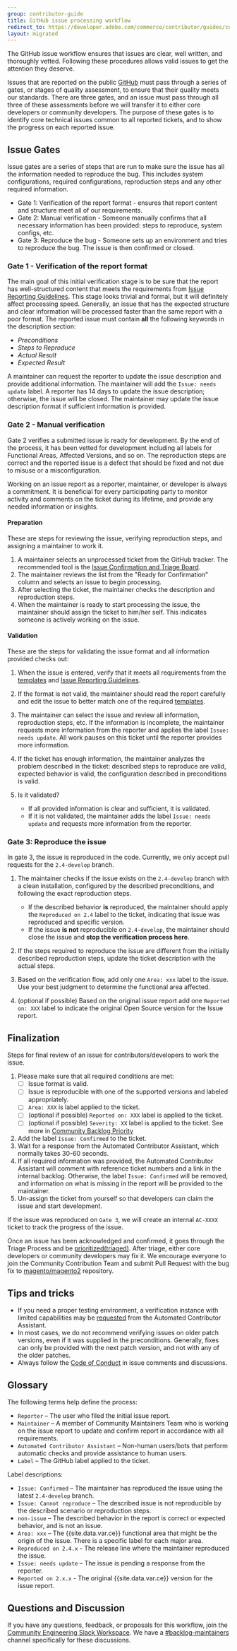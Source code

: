 ```yaml
---
group: contributor-guide
title: GitHub issue processing workflow
redirect_to: https://developer.adobe.com/commerce/contributor/guides/code-contributions/processing-workflow/
layout: migrated
---
```


The GitHub issue workflow ensures that issues are clear, well written, and thoroughly vetted. Following these procedures allows valid issues to get the attention they deserve.

Issues that are reported on the public [GitHub](https://github.com/magento/magento2/issues) must pass through a series of gates, or stages of quality assessment, to ensure that their quality meets our standards. There are three gates, and an issue must pass through all three of these assessments before we will transfer it to either core developers or community developers.
The purpose of these gates is to identify core technical issues common to all reported tickets, and to show the progress on each reported issue.

## Issue Gates

Issue gates are a series of steps that are run to make sure the issue has all the information needed to reproduce the bug. This includes system configurations, required configurations, reproduction steps and any other required information.

*  Gate 1: Verification of the report format - ensures that report content and structure meet all of our requirements.
*  Gate 2: Manual verification - Someone manually confirms that all necessary information has been provided: steps to reproduce, system configs, etc.
*  Gate 3: Reproduce the bug - Someone sets up an environment and tries to reproduce the bug. The issue is then confirmed or closed.

### Gate 1 - Verification of the report format

The main goal of this initial verification stage is to be sure that the report has well-structured content that meets the requirements from [Issue Reporting Guidelines](contributing.html#report). This stage looks trivial and formal, but it will definitely affect processing speed. Generally, an issue that has the expected structure and clear information will be processed faster than the same report with a poor format.
The reported issue must contain **all** the following keywords in the description section:

*  _Preconditions_
*  _Steps to Reproduce_
*  _Actual Result_
*  _Expected Result_

A maintainer can request the reporter to update the issue description and provide additional information. The maintainer will add the `Issue: needs update` label. A reporter has 14 days to update the issue description; otherwise, the issue will be closed. The maintainer may update the issue description format if sufficient information is provided.

### Gate 2 - Manual verification

Gate 2 verifies a submitted issue is ready for development.
By the end of the process, it has been vetted for development including all labels for Functional Areas, Affected Versions, and so on. The reproduction steps are correct and the reported issue is a defect that should be fixed and not due to misuse or a misconfiguration.

Working on an issue report as a reporter, maintainer, or developer is always a commitment. It is beneficial for every participating party to monitor activity and comments on the ticket during its lifetime, and provide any needed information or insights.

#### Preparation

These are steps for reviewing the issue, verifying reproduction steps, and assigning a maintainer to work it.

1. A maintainer selects an unprocessed ticket from the GitHub tracker. The recommended tool is the [Issue Confirmation and Triage Board](https://github.com/magento/magento2/projects/23).
1. The maintainer reviews the list from the "Ready for Confirmation" column and selects an issue to begin processing.
1. After selecting the ticket, the maintainer checks the description and reproduction steps.
1. When the maintainer is ready to start processing the issue, the maintainer should assign the ticket to him/her self. This indicates someone is actively working on the issue.

#### Validation

These are the steps for validating the issue format and all information provided checks out:

1. When the issue is entered, verify that it meets all requirements from the [templates](https://github.com/magento/magento2/tree/2.4-develop/.github/ISSUE_TEMPLATE) and [Issue Reporting Guidelines](contributing.html#report).
1. If the format is not valid, the maintainer should read the report carefully and edit the issue to better match one of the required [templates](https://github.com/magento/magento2/tree/2.4-develop/.github/ISSUE_TEMPLATE).
1. The maintainer can select the issue and review all information, reproduction steps, etc. If the information is incomplete, the maintainer requests more information from the reporter and applies the label `Issue: needs update`. All work pauses on this ticket until the reporter provides more information.
1. If the ticket has enough information, the maintainer analyzes the problem described in the ticket: described steps to reproduce are valid, expected behavior is valid, the configuration described in preconditions is valid.
1. Is it validated?

   *  If all provided information is clear and sufficient, it is validated.
   *  If it is not validated, the maintainer adds the label `Issue: needs update` and requests more information from the reporter.

### Gate 3: Reproduce the issue

In gate 3, the issue is reproduced in the code.
Currently, we only accept pull requests for the `2.4-develop` branch.

1. The maintainer checks if the issue exists on the `2.4-develop` branch with a clean installation, configured by the described preconditions, and following the exact reproduction steps.

   *  If the described behavior **is** reproduced, the maintainer should apply the `Reproduced on 2.4` label to the ticket, indicating that issue was reproduced and specific version.
   *  If the issue **is not**  reproducible on `2.4-develop`, the maintainer should close the issue and **stop the verification process here**.

1. If the steps required to reproduce the issue are different from the initially described reproduction steps, update the ticket description with the actual steps.
1. Based on the verification flow, add only one `Area: xxx` label to the issue. Use your best judgment to determine the functional area affected.
1. (optional if possible) Based on the original issue report add one `Reported on: XXX` label to indicate the original Open Source version for the Issue report.

## Finalization

Steps for final review of an issue for contributors/developers to work the issue.

1. Please make sure that all required conditions are met:
   *  [ ] Issue format is valid.
   *  [ ] Issue is reproducible with one of the supported versions and labeled appropriately.
   *  [ ]  `Area: XXX` is label applied to the ticket.
   *  [ ]  (optional if possible) `Reported on: XXX` label is applied to the ticket.
   *  [ ]  (optional if possible) `Severity: XX` label is applied to the ticket. See more in [Community Backlog Priority](contributing.html#backlog)

1. Add the label `Issue: Confirmed` to the ticket.
1. Wait for a response from the Automated Contributor Assistant, which normally takes 30-60 seconds.
1. If all required information was provided, the Automated Contributor Assistant will comment with reference ticket numbers and a link in the internal backlog. Otherwise, the label `Issue: Confirmed` will be removed, and information on what is missing in the report will be provided to the maintainer.
1. Un-assign the ticket from yourself so that developers can claim the issue and start development.

If the issue was reproduced on `Gate 3`, we will create an internal `AC-XXXX` ticket to track the progress of the issue.

Once an issue has been acknowledged and confirmed, it goes through the Triage Process and be [prioritized(triaged)](contributing.html#backlog).
After triage, either core developers or community developers may fix it. We encourage everyone to join the Community Contribution Team and submit Pull Request with the bug fix to [magento/magento2](https://github.com/magento/magento2/pulls) repository.

## Tips and tricks

*  If you need a proper testing environment, a verification instance with limited capabilities may be [requested](contributing.html#vanilla-pr) from the Automated Contributor Assistant.
*  In most cases, we do not recommend verifying issues on older patch versions, even if it was supplied in the preconditions. Generally, fixes can only be provided with the next patch version, and not with any of the older patches.
*  Always follow the [Code of Conduct](https://github.com/magento/magento2/blob/2.4-develop/.github/CODE_OF_CONDUCT.md) in issue comments and discussions.

## Glossary

The following terms help define the process:

*  `Reporter` – The user who filed the initial issue report.
*  `Maintainer` – A member of Community Maintainers Team who is working on the issue report to update and confirm report in accordance with all requirements.
*  `Automated Contributor Assistant` – Non-human users/bots that perform automatic checks and provide assistance to human users.
*  `Label` – The GitHub label applied to the ticket.

Label descriptions:

*  `Issue: Confirmed` – The maintainer has reproduced the issue using the latest `2.4-develop` branch.
*  `Issue: Cannot reproduce` – The described issue is not reproducible by the described scenario or reproduction steps.
*  `non-issue` – The described behavior in the report is correct or expected behavior, and is not an issue.
*  `Area: xxx` – The {{site.data.var.ce}} functional area that might be the origin of the issue. There is a specific label for each major area.
*  `Reproduced on 2.4.x` - The release line where the maintainer reproduced the issue.
*  `Issue: needs update` – The issue is pending a response from the reporter.
*  `Reported on 2.x.x` - The original {{site.data.var.ce}} version for the issue report.

## Questions and Discussion

If you have any questions, feedback, or proposals for this workflow, join the [Community Engineering Slack Workspace](https://opensource.magento.com/slack). We have a [#backlog-maintainers](https://magentocommeng.slack.com/messages/CCV2S9P7S) channel specifically for these discussions.
